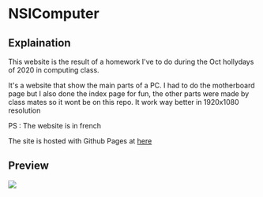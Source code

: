 # NSIComputer

## Explaination

This website is the result of a homework I've to do during the Oct hollydays of 2020 in computing class.

It's a website that show the main parts of a PC. I had to do the motherboard page but I also done the index page for fun, the other parts were made by class mates so it wont be on this repo. It work way better in 1920x1080 resolution

PS : The website is in french

The site is hosted with Github Pages at [here](https://firokat.github.io/NSIComputer)
## Preview

![](https://i.ibb.co/W6fx10f/Annotation-2020-10-28-153345.png)
